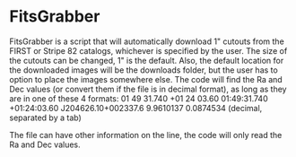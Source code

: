 # FitsGrabber
FitsGrabber is a script that will automatically download 1" cutouts from the FIRST or Stripe 82 catalogs, whichever is specified by the user. The size of the cutouts can be changed, 1" is the default. Also, the default location for the downloaded images will be the downloads folder, but the user has to option to place the images somewhere else.
The code will find the Ra and Dec values (or convert them if the file is in decimal format), as long as they are in one of these 4 formats:
01 49 31.740 +01 24 03.60
01:49:31.740 +01:24:03.60
J204626.10+002337.6
9.9610137   0.0874534 (decimal, separated by a tab)

The file can have other information on the line, the code will only read the Ra and Dec values.
